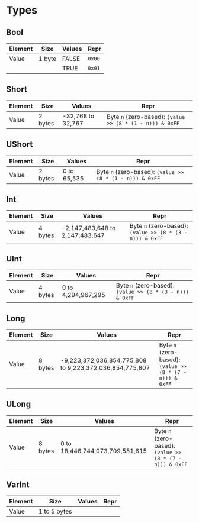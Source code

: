 # Types

## Bool

| Element | Size   | Values | Repr   |
|---------|--------|--------|--------|
| Value   | 1 byte | FALSE  | `0x00` |
|         |        | TRUE   | `0x01` |

## Short

| Element | Size    | Values            | Repr                                                     |
|---------|---------|-------------------|----------------------------------------------------------|
| Value   | 2 bytes | -32,768 to 32,767 | Byte `n` (zero-based): `(value >> (8 * (1 - n))) & 0xFF` |

## UShort

| Element | Size    | Values      | Repr                                                     |
|---------|---------|-------------|----------------------------------------------------------|
| Value   | 2 bytes | 0 to 65,535 | Byte `n` (zero-based): `(value >> (8 * (1 - n))) & 0xFF` |

## Int

| Element | Size    | Values                          | Repr                                                     |
|---------|---------|---------------------------------|----------------------------------------------------------|
| Value   | 4 bytes | -2,147,483,648 to 2,147,483,647 | Byte `n` (zero-based): `(value >> (8 * (3 - n))) & 0xFF` |

## UInt

| Element | Size    | Values             | Repr                                                     |
|---------|---------|--------------------|----------------------------------------------------------|
| Value   | 4 bytes | 0 to 4,294,967,295 | Byte `n` (zero-based): `(value >> (8 * (3 - n))) & 0xFF` |

## Long

| Element | Size    | Values                                                  | Repr                                                     |
|---------|---------|---------------------------------------------------------|----------------------------------------------------------|
| Value   | 8 bytes | -9,223,372,036,854,775,808 to 9,223,372,036,854,775,807 | Byte `n` (zero-based): `(value >> (8 * (7 - n))) & 0xFF` |

## ULong

| Element | Size    | Values                          | Repr                                                     |
|---------|---------|---------------------------------|----------------------------------------------------------|
| Value   | 8 bytes | 0 to 18,446,744,073,709,551,615 | Byte `n` (zero-based): `(value >> (8 * (7 - n))) & 0xFF` |

## VarInt

| Element | Size         | Values                          | Repr                                                     |
|---------|--------------|---------------------------------|----------------------------------------------------------|
| Value   | 1 to 5 bytes |  |  |


